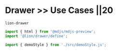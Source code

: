 # Drawer >> Use Cases ||20

`lion-drawer`

```js script
import { html } from '@mdjs/mdjs-preview';
import '@lion/drawer/define';

import { demoStyle } from './src/demoStyle.js';
```
